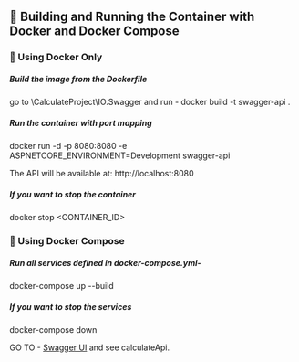 ﻿## 🐳 Building and Running the Container with Docker and Docker Compose

### 🔹 Using Docker Only

##### Build the image from the Dockerfile
go to \CalculateProject\IO.Swagger and run -
docker build -t swagger-api .

##### Run the container with port mapping
docker run -d -p 8080:8080 -e ASPNETCORE_ENVIRONMENT=Development swagger-api

The API will be available at: http://localhost:8080

##### If you want to stop the container
docker stop <CONTAINER_ID>

### 🔹 Using Docker Compose


##### Run all services defined in docker-compose.yml-
docker-compose up --build

##### If you want to stop the services
docker-compose down

GO TO - [Swagger UI](http://localhost:8080/swagger/index.html) and see calculateApi.



